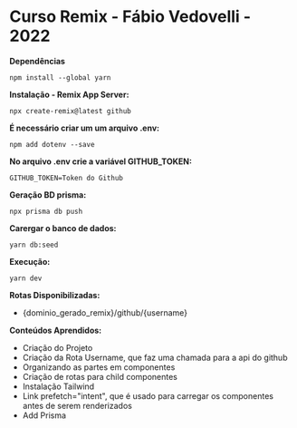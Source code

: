 
# Curso Remix - Fábio Vedovelli - 2022
 

**Dependências**

    npm install --global yarn

**Instalação - Remix App Server:**

    npx create-remix@latest github

**É necessário criar um um arquivo .env:**

    npm add dotenv --save
    
**No arquivo  .env crie a variável GITHUB_TOKEN:**

    GITHUB_TOKEN=Token do Github

**Geração BD prisma:**

    npx prisma db push

**Carergar o banco de dados:**

    yarn db:seed

**Execução:**

    yarn dev

**Rotas Disponibilizadas:**

- {dominio_gerado_remix}/github/{username}
  

**Conteúdos Aprendidos:**

- Criação do Projeto
- Criação da Rota Username, que faz uma chamada para a api do github
- Organizando as partes em componentes
- Criação de rotas para child componentes
- Instalação Tailwind
- Link prefetch="intent", que é usado para carregar os componentes antes de serem renderizados
- Add Prisma
